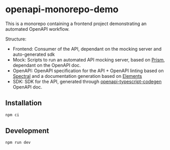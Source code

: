# openapi-monorepo-demo

This is a monorepo containing a frontend project demonstrating an automated OpenAPI workflow.

Structure:
- Frontend: Consumer of the API, dependant on the mocking server and auto-generated sdk
- Mock: Scripts to run an automated API mocking server, based on [Prism](https://stoplight.io/open-source/prism), dependant on the OpenAPI doc.
- OpenAPI: OpenAPI specification for the API + OpenAPI linting based on [Spectral](https://stoplight.io/open-source/spectral) and a documentation generation based on [Elements](https://stoplight.io/open-source/elements)
- SDK: SDK for the API, generated through [openapi-typescript-codegen](https://github.com/ferdikoomen/openapi-typescript-codegen) OpenAPI doc.

## Installation

```bash
npm ci
```

## Development

```bash
npm run dev
```